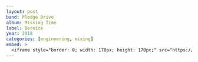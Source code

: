 ```yaml
---
layout: post
band: Pledge Drive
album: Missing Time
label: Bernice
year: 2018
categories: [engineering, mixing]
embed: >
  <iframe style="border: 0; width: 170px; height: 170px;" src="https://bandcamp.com/EmbeddedPlayer/album=3723686981/size=large/bgcol=ffffff/linkcol=2ebd35/minimal=true/transparent=true/" seamless><a href="http://pledgedrive.bandcamp.com/album/genuinity">Genuinity by Pledge Drive</a></iframe>
---
```

